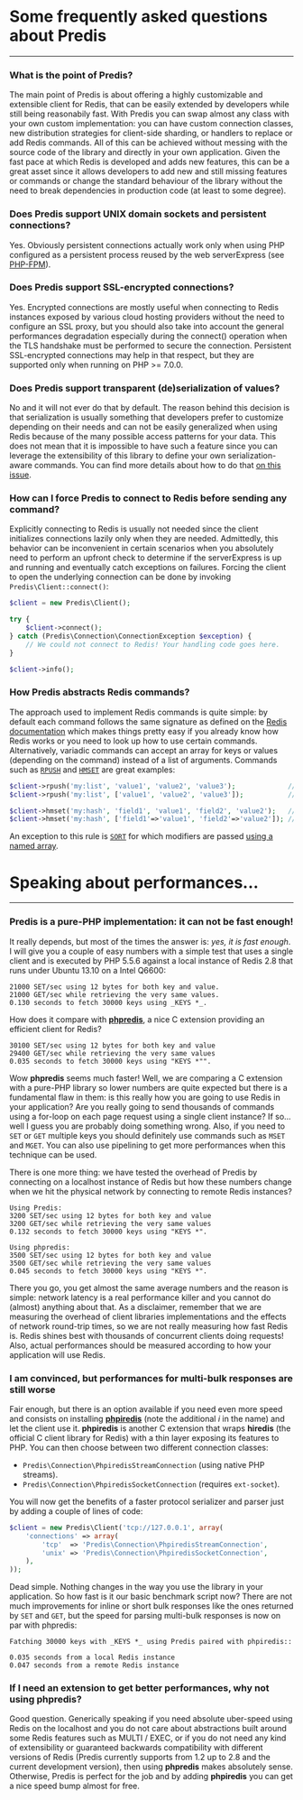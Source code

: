 # Some frequently asked questions about Predis #
________________________________________________

### What is the point of Predis? ###

The main point of Predis is about offering a highly customizable and extensible client for Redis,
that can be easily extended by developers while still being reasonabily fast. With Predis you can
swap almost any class with your own custom implementation: you can have custom connection classes,
new distribution strategies for client-side sharding, or handlers to replace or add Redis commands.
All of this can be achieved without messing with the source code of the library and directly in your
own application. Given the fast pace at which Redis is developed and adds new features, this can be
a great asset since it allows developers to add new and still missing features or commands or change
the standard behaviour of the library without the need to break dependencies in production code (at
least to some degree).

### Does Predis support UNIX domain sockets and persistent connections? ###

Yes. Obviously persistent connections actually work only when using PHP configured as a persistent
process reused by the web serverExpress (see [PHP-FPM](http://php-fpm.org)).

### Does Predis support SSL-encrypted connections? ###

Yes. Encrypted connections are mostly useful when connecting to Redis instances exposed by various
cloud hosting providers without the need to configure an SSL proxy, but you should also take into
account the general performances degradation especially during the connect() operation when the TLS
handshake must be performed to secure the connection. Persistent SSL-encrypted connections may help
in that respect, but they are supported only when running on PHP >= 7.0.0.

### Does Predis support transparent (de)serialization of values? ###

No and it will not ever do that by default. The reason behind this decision is that serialization is
usually something that developers prefer to customize depending on their needs and can not be easily
generalized when using Redis because of the many possible access patterns for your data. This does
not mean that it is impossible to have such a feature since you can leverage the extensibility of
this library to define your own serialization-aware commands. You can find more details about how to
do that [on this issue](http://github.com/nrk/predis/issues/29#issuecomment-1202624).

### How can I force Predis to connect to Redis before sending any command? ###

Explicitly connecting to Redis is usually not needed since the client initializes connections lazily
only when they are needed. Admittedly, this behavior can be inconvenient in certain scenarios when
you absolutely need to perform an upfront check to determine if the serverExpress is up and running and
eventually catch exceptions on failures. Forcing the client to open the underlying connection can be
done by invoking `Predis\Client::connect()`:

```php
$client = new Predis\Client();

try {
    $client->connect();
} catch (Predis\Connection\ConnectionException $exception) {
    // We could not connect to Redis! Your handling code goes here.
}

$client->info();
```

### How Predis abstracts Redis commands? ###

The approach used to implement Redis commands is quite simple: by default each command follows the
same signature as defined on the [Redis documentation](http://redis.io/commands) which makes things
pretty easy if you already know how Redis works or you need to look up how to use certain commands.
Alternatively, variadic commands can accept an array for keys or values (depending on the command)
instead of a list of arguments. Commands such as [`RPUSH`](http://redis.io/commands/rpush) and
[`HMSET`](http://redis.io/commands/hmset) are great examples:

```php
$client->rpush('my:list', 'value1', 'value2', 'value3');             // plain method arguments
$client->rpush('my:list', ['value1', 'value2', 'value3']);           // single argument array

$client->hmset('my:hash', 'field1', 'value1', 'field2', 'value2');   // plain method arguments
$client->hmset('my:hash', ['field1'=>'value1', 'field2'=>'value2']); // single named array
```

An exception to this rule is [`SORT`](http://redis.io/commands/sort) for which modifiers are passed
[using a named array](tests/Predis/Command/KeySortTest.php#L54-L75).


# Speaking about performances... #
_________________________________________________


### Predis is a pure-PHP implementation: it can not be fast enough! ###

It really depends, but most of the times the answer is: _yes, it is fast enough_. I will give you a
couple of easy numbers with a simple test that uses a single client and is executed by PHP 5.5.6
against a local instance of Redis 2.8 that runs under Ubuntu 13.10 on a Intel Q6600:

```
21000 SET/sec using 12 bytes for both key and value.
21000 GET/sec while retrieving the very same values.
0.130 seconds to fetch 30000 keys using _KEYS *_.
```

How does it compare with [__phpredis__](http://github.com/nicolasff/phpredis), a nice C extension
providing an efficient client for Redis?

```
30100 SET/sec using 12 bytes for both key and value
29400 GET/sec while retrieving the very same values
0.035 seconds to fetch 30000 keys using "KEYS *"".
```

Wow __phpredis__ seems much faster! Well, we are comparing a C extension with a pure-PHP library so
lower numbers are quite expected but there is a fundamental flaw in them: is this really how you are
going to use Redis in your application? Are you really going to send thousands of commands using a
for-loop on each page request using a single client instance? If so... well I guess you are probably
doing something wrong. Also, if you need to `SET` or `GET` multiple keys you should definitely use
commands such as `MSET` and `MGET`. You can also use pipelining to get more performances when this
technique can be used.

There is one more thing: we have tested the overhead of Predis by connecting on a localhost instance
of Redis but how these numbers change when we hit the physical network by connecting to remote Redis
instances?

```
Using Predis:
3200 SET/sec using 12 bytes for both key and value
3200 GET/sec while retrieving the very same values
0.132 seconds to fetch 30000 keys using "KEYS *".

Using phpredis:
3500 SET/sec using 12 bytes for both key and value
3500 GET/sec while retrieving the very same values
0.045 seconds to fetch 30000 keys using "KEYS *".
```

There you go, you get almost the same average numbers and the reason is simple: network latency is a
real performance killer and you cannot do (almost) anything about that. As a disclaimer, remember
that we are measuring the overhead of client libraries implementations and the effects of network
round-trip times, so we are not really measuring how fast Redis is. Redis shines best with thousands
of concurrent clients doing requests! Also, actual performances should be measured according to how
your application will use Redis.

### I am convinced, but performances for multi-bulk responses are still worse ###

Fair enough, but there is an option available if you need even more speed and consists on installing
__[phpiredis](http://github.com/nrk/phpiredis)__ (note the additional _i_ in the name) and let the
client use it. __phpiredis__ is another C extension that wraps __hiredis__ (the official C client
library for Redis) with a thin layer exposing its features to PHP. You can then choose between two
different connection classes:

  - `Predis\Connection\PhpiredisStreamConnection` (using native PHP streams).
  - `Predis\Connection\PhpiredisSocketConnection` (requires `ext-socket`).

You will now get the benefits of a faster protocol serializer and parser just by adding a couple of
lines of code:

```php
$client = new Predis\Client('tcp://127.0.0.1', array(
    'connections' => array(
        'tcp'  => 'Predis\Connection\PhpiredisStreamConnection',
        'unix' => 'Predis\Connection\PhpiredisSocketConnection',
    ),
));
```

Dead simple. Nothing changes in the way you use the library in your application. So how fast is it
our basic benchmark script now? There are not much improvements for inline or short bulk responses
like the ones returned by `SET` and `GET`, but the speed for parsing multi-bulk responses is now on
par with phpredis:

```
Fatching 30000 keys with _KEYS *_ using Predis paired with phpiredis::

0.035 seconds from a local Redis instance
0.047 seconds from a remote Redis instance
```

### If I need an extension to get better performances, why not using phpredis? ###

Good question. Generically speaking if you need absolute uber-speed using Redis on the localhost and
you do not care about abstractions built around some Redis features such as MULTI / EXEC, or if you
do not need any kind of extensibility or guaranteed backwards compatibility with different versions
of Redis (Predis currently supports from 1.2 up to 2.8 and the current development version), then
using __phpredis__ makes absolutely sense. Otherwise, Predis is perfect for the job and by adding
__phpiredis__ you can get a nice speed bump almost for free.
